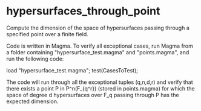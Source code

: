 # hypersurfaces_through_point
Compute the dimension of the space of hypersurfaces passing through a specified point over a finite field.

Code is written in Magma. To verify all exceptional cases, run Magma from a folder containing "hypersurface_test.magma" and "points.magma", and run the following code:

load "hypersurface_test.magma";
test(CasesToTest);

The code will run through all the exceptional tuples (q,n,d,r) and verify that there exists a point P in P^n(F_{q^r}) (stored in points.magma) for which the space of degree d hypersurfaces over F_q passing through P has the expected dimension.

